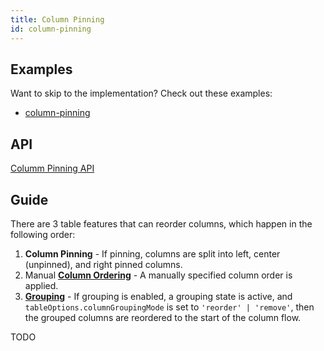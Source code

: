 ```yaml
---
title: Column Pinning
id: column-pinning
---
```


## Examples

Want to skip to the implementation? Check out these examples:

- [column-pinning](../examples/react/column-pinning)

## API

[Columm Pinning API](../api/column-pinning.md)

## Guide

There are 3 table features that can reorder columns, which happen in the following order:

1. **Column Pinning** - If pinning, columns are split into left, center (unpinned), and right pinned columns.
2. Manual [**Column Ordering**](../column-ordering) - A manually specified column order is applied.
3. [**Grouping**](../grouping) - If grouping is enabled, a grouping state is active, and `tableOptions.columnGroupingMode` is set to `'reorder' | 'remove'`, then the grouped columns are reordered to the start of the column flow.

TODO
